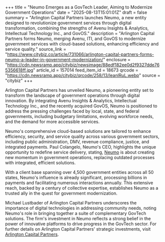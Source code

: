 +++
title = "Neumo Emerges as a GovTech Leader, Aiming to Modernize Government Operations"
date = "2025-08-13T15:01:01Z"
draft = false
summary = "Arlington Capital Partners launches Neumo, a new entity designed to revolutionize government services through digital transformation, combining the strengths of Avenu Insights & Analytics, Intellectual Technology Inc., and GovOS."
description = "Arlington Capital Partners forms Neumo, merging Avenu, ITI, and GovOS to modernize government services with cloud-based solutions, enhancing efficiency and service quality."
source_link = "https://www.citybiz.co/article/731066/arlington-capital-partners-forms-neumo-a-leader-in-government-modernization/"
enclosure = "https://cdn.newsramp.app/citybiz/newsimage/88edf182ee0d2f9327dde765356618ff.jpg"
article_id = 157014
feed_item_id = 18673
qrcode = "https://cdn.newsramp.app/citybiz/qrcode/258/13/leanlRuL.webp"
source = "citybiz"
+++

<p>Arlington Capital Partners has unveiled Neumo, a pioneering entity set to transform the landscape of government operations through digital innovation. By integrating Avenu Insights & Analytics, Intellectual Technology Inc., and the recently acquired GovOS, Neumo is positioned to address the pressing challenges faced by local, state, and federal governments, including budgetary limitations, evolving workforce needs, and the demand for more accessible services.</p><p>Neumo's comprehensive cloud-based solutions are tailored to enhance efficiency, security, and service quality across various government sectors, including public administration, DMV, revenue compliance, justice, and integrated payments. Paul Colangelo, Neumo's CEO, highlights the unique opportunity to redefine service delivery, stating, <a href='https://neumo.com' rel='nofollow' target='_blank'>Neumo</a> is about creating new momentum in government operations, replacing outdated processes with integrated, efficient solutions.</p><p>With a client base spanning over 4,500 government entities across all 50 states, Neumo's influence is already significant, processing billions in payments and facilitating numerous interactions annually. This extensive reach, backed by a century of collective expertise, establishes Neumo as a trusted ally in the quest for government modernization.</p><p>Michael Lustbader of Arlington Capital Partners underscores the importance of digital technologies in addressing community needs, noting Neumo's role in bringing together a suite of complementary GovTech solutions. The firm's investment in Neumo reflects a strong belief in the power of innovative platforms to drive progress in the GovTech sector. For further details on Arlington Capital Partners' strategic investments, visit <a href='https://www.arlingtoncap.com' rel='nofollow' target='_blank'>Arlington Capital Partners</a>.</p>
